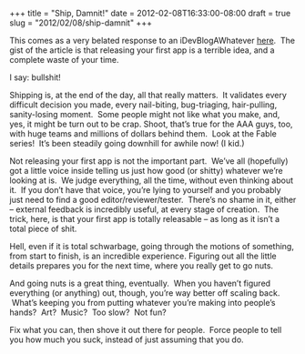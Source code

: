 +++
title = "Ship, Damnit!"
date = 2012-02-08T16:33:00-08:00
draft = true
slug = "2012/02/08/ship-damnit"
+++



This comes as a very belated response to an iDevBlogAWhatever [here][1].  The 
gist of the article is that releasing your first app is a terrible idea, and 
a complete waste of your time.

I say: bullshit!

Shipping is, at the end of the day, all that really matters.  It validates 
every difficult decision you made, every nail-biting, bug-triaging, hair-pulling, 
sanity-losing moment.  Some people might not like what you make, and, yes, 
it might be turn out to be crap. Shoot, that’s true for the AAA guys, too, 
with huge teams and millions of dollars behind them.  Look at the Fable series! 
 It’s been steadily going downhill for awhile now! (I kid.)

Not releasing your first app is not the important part.  We’ve all (hopefully) 
got a little voice inside telling us just how good (or shitty) whatever we’re 
looking at is.  We judge everything, all the time, without even thinking about 
it.  If you don’t have that voice, you’re lying to yourself and you probably 
just need to find a good editor/reviewer/tester.  There’s no shame in it, either 
– external feedback is incredibly useful, at every stage of creation.  The 
trick, here, is that your first app is totally releasable – as long as it isn’t 
a total piece of shit.

Hell, even if it is total schwarbage, going through the motions of something, 
from start to finish, is an incredible experience. Figuring out all the little 
details prepares you for the next time, where you really get to go nuts.

And going nuts is a great thing, eventually.  When you haven’t figured everything 
(or anything) out, though, you’re way better off scaling back.  What’s keeping 
you from putting whatever you’re making into people’s hands?  Art?  Music? 
 Too slow?  Not fun?

Fix what you can, then shove it out there for people.  Force people to tell 
you how much you suck, instead of just assuming that you do.



[1]: http://www.bitwit.ca/blog/dont-release-your-first-app-ever-made/